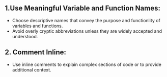 ## 1.Use Meaningful Variable and Function Names:
* Choose descriptive names that convey the purpose and functionlity of variables and functions.
* Avoid overly cryptic abbreviations unless they are widely accepted and understood.

## 2. Comment Inline:
* Use inline comments to explain complex sections of code or to provide additional context.
